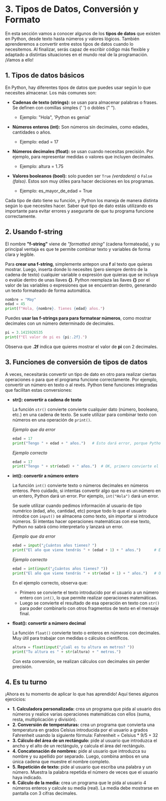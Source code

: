 # 3. Tipos de Datos, Conversión y Formato

En esta sección vamos a conocer algunos de los **tipos de datos** que existen en Python, desde texto hasta números y valores lógicos. También aprenderemos a convertir entre estos tipos de datos cuando lo necesitemos. Al finalizar, serás capaz de escribir código más flexible y adaptado a distintas situaciones en el mundo real de la programación. ¡Vamos a ello!

## 1. Tipos de datos básicos

En Python, hay diferentes tipos de datos que puedes usar según lo que necesites almacenar. Los más comunes son:

* **Cadenas de texto (strings):** se usan para almacenar palabras o frases. Se definen con comillas simples (' ') o dobles (" ").
  
    * Ejemplo: "Hola", 'Python es genial'

* **Números enteros (int):** Son números sin decimales, como edades, cantidades o años.
  
    * Ejemplo: edad = 17

* **Números decimales (float):** se usan cuando necesitas precisión. Por ejemplo,  para representar medidas o valores que incluyen decimales.
  
    * Ejemplo: altura = 1.75

* **Valores booleanos (bool):** solo pueden ser `True` *(verdadero)* o `False` *(falso)*. Estos son muy útiles para hacer decisiones en los programas.
  
    * Ejemplo: es_mayor_de_edad = True

Cada tipo de dato tiene su función, y Python los maneja de manera distinta según lo que necesites hacer. Saber qué tipo de dato estás utilizando es importante para evitar errores y asegurarte de que tu programa funcione correctamente. 

## 2. Usando f-string

El nombre **"f-string"** viene de *"formatted string"* (cadena formateada), y su principal ventaja es que te permite combinar texto y variables de forma clara y legible.

Para **crear una f-string**, simplemente antepon una **f** al texto que quieras mostrar. Luego, inserta donde lo necesites (pero siempre dentro de la cadena de texto) cualquier variable o expresión que quieras que se incluya o evalúe dentro de unas llaves **{}**. Python reemplaza las llaves **{}** por el valor de las variables o expresiones que se encuentran dentro, generando un texto formateado de forma automática.

```py
nombre = "May"
edad = 45
print(f"Hola, {nombre}. Tienes {edad} años.")
```

Puedes **usar las f-strings para para formatear números**, como mostrar decimales con un número determinado de decimales.

```py
pi = 3.1415926535
print(f"El valor de pi es {pi:.2f}.")
```

Observa que **.2f** indica que quieres mostrar el valor de **pi** con 2 decimales.

## 3. Funciones de conversión de tipos de datos

A veces, necesitarás convertir un tipo de dato en otro para realizar ciertas operaciones o para que el programa funcione correctamente. Por ejemplo, convertir un número en texto o al revés. Python tiene funciones integradas que facilitan estas conversiones: 

* **str(): convertir a cadena de texto**
  
    La función `str()` convierte convierte cualquier dato (número, booleano, etc.) en una cadena de texto. Se suele utilizar para combinar texto con números en una operación de `print()`.

    *Ejemplo que da error*

    ```py
    edad = 17
    print("Tengo " + edad + " años.")   # Esto dará error, porque Python no sabe cómo unir un texto con un entero
    ```

    *Ejemplo correcto*

    ```py
    edad = 17
    print("Tengo " + str(edad) + " años.")  # OK, primero convierte el número en texto para imprimirlo
    ```

* **int(): convertir a número entero** 

    La función `int()` convierte texto o números decimales en números enteros. Pero cuidado, si intentas convertir algo que no es un número en un entero, Python dará un error. Por ejemplo, `int("Hola")` dará un error. 

    Se suele utilizar cuando pedimos información al usuario de tipo numérico (edad, año, cantidad, etc) porque todo lo que el usuario introdce con `input()` se almacena como texto, sin importar si introduce números. Si intentas hacer operaciones matemáticas con ese texto, Python no sabrá cómo interpretarlo y lanzará un error.

    *Ejemplo que da error*
    
    ```py
    edad = input("¿Cuántos años tienes? ")
    print("El año que viene tendrás " + (edad + 1) + " años.")      # Esto dará error, porque `edad` es texto.
    ```
    *Ejemplo correcto*

    ```py
    edad = int(input("¿Cuántos años tienes? "))
    print("El año que viene tendrás " + str(edad + 1) + " años.")   # OK
    ```
    
    En el ejemplo correcto, observa que: 
    * Primero se convierte el texto introducido por el usuario a un número entero con `int()`, lo que permite realizar operaciones matemáticas.
    * Luego se convierte el resultado de esa operación en texto con `str()` para poder combinarlo con otros fragmentos de texto en el mensaje final.

* **float(): convertir a número decimal** 

    La función `float()` convierte texto o enteros en números con decimales. Muy útil para trabajar con medidas o cálculos científicos.

    ```py
    altura = float(input("¿Cuál es tu altura en metros? "))
    print("Tu altura es " + str(altura) + " metros.")
    ``` 

    Con esta conversión, se realizan cálculos con decimales sin perder precisión.

## 4. Es tu turno

¡Ahora es tu momento de aplicar lo que has aprendido! Aquí tienes algunos ejercicios:

* **1. Calculadora personalizada:** crea un programa que pida al usuario dos números y realice varias operaciones matemáticas con ellos (suma, resta, multiplicación y división).
* **2. Conversión de temperaturas:** crea un programa que convierta una temperatura en grados Celsius introducida por el usuario a grados Fahrenheit usando la siguiente fórmula: Fahrenheit = Celsius * 9/5  + 32
* **3. Cálculo del área de un rectángulo:** pide al usuario que introduzca el ancho y el alto de un rectángulo, y calcula el área del rectángulo.
* **4. Concatenación de nombres:** pide al usuario que introduzca su nombre y su apellido por separado. Luego, combina ambos en una única cadena que muestre el nombre completo. 
* **5. Repetición de texto:** pide al usuario que escriba una palabra y un número. Muestra la palabra repetida el número de veces que el usuario haya indicado.
* **6. Cálculo de la media:** crea un programa que le pida al usuario 4 números enteros y calcule su media (real). La media debe mostrarse en pantalla con 3 cifras decimales.


